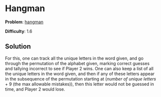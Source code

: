# Hangman

**Problem**: [hangman](https://open.kattis.com/problems/hangman)

**Difficulty**: 1.6

## Solution

For this, one can track all the unique letters in the word given, and go through the permutation of the alphabet given, marking correct guesses and tallying incorrect to see if Player 2 wins. One can also keep a list of all the unique letters in the word given, and then if any of these letters appear in the subsequence of the permutation starting at (*number of unique letters* + 9 (the max allowable mistakes)), then this letter would not be guessed in time, and Player 2 would lose.
